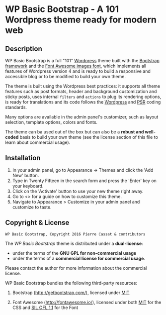 WP Basic Bootstrap - A 101 Wordpress theme ready for modern web
===============================================================

Description
-----------

WP Basic Bootstrap is a full "101" [Wordpress](http://wordpress.org/) theme built with 
the [Bootstrap framework](http://getbootstrap.com/) and the [Font Awesome images font](http://fontawesome.io/), 
which implements all features of Wordpress version 4 and is ready to build a responsive 
and accessible blog or to be modified to build your own theme.

The theme is built using the Wordpress best practices: it supports all theme features such
as post formats, header and background customization and sticky posts, uses internal 
`filters` and `actions` to plug its rendering options, is ready for translations and its code follows the 
[Wordpress](http://codex.wordpress.org/WordPress_Coding_Standards) and [PSR](http://www.php-fig.org/) 
coding standards.

Many options are available in the admin panel's customizer, such as layout selection, 
template options, colors and fonts.

The theme can ba used out of the box but can also be a **robust and well-coded** basis
to build your own theme (see the license section of this file to learn about commercial
usage).


Installation
------------

1. In your admin panel, go to Appearance -> Themes and click the 'Add New' button.
2. Type in Twenty Fifteen in the search form and press the 'Enter' key on your keyboard.
3. Click on the 'Activate' button to use your new theme right away.
4. Go to <> for a guide on how to customize this theme.
5. Navigate to Appearance > Customize in your admin panel and customize to taste.


Copyright & License
-------------------

    WP Basic Bootstrap, Copyright 2016 Pierre Cassat & contributors

The *WP Basic Bootstrap* theme is distributed under a **dual-license**:

-   under the terms of the **GNU GPL for non-commercial usage**
-   under the terms of a **commercial license for commercial usage**.

Please contact the author for more information about the commercial license.

WP Basic Bootstrap bundles the following third-party resources:

1.  Bootstrap (<http://getbootstrap.com/>), licensed under [MIT](https://github.com/twbs/bootstrap/blob/master/LICENSE)

2.  Font Awesome (<http://fontawesome.io/>), licensed under both [MIT](https://github.com/dimsemenov/Magnific-Popup/blob/master/LICENSE)
    for the CSS and [SIL OFL 1.1](http://fontawesome.io/license) for the Font
